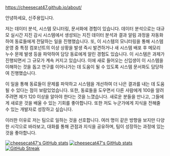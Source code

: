 <https://cheesecat47.github.io/about/>

안녕하세요, 신주용입니다.

저는 데이터 분석, 시스템 모니터링, 문서화에 경험이 있습니다. 데이터 분석으로는 대규모 실시간 지진 감시 시스템에서 생성되는 지진 데이터 분석과 결과 알림 과정을 자동화하여 동료들에게 전달하는 일을 진행했습니다. 또, 이 시스템의 모니터링을 통해 시스템 운영 중 특정 컴포넌트의 이상 상황을 발생 즉시 발견하거나 새 시스템 배포 후 메모리 누수 문제 발생 등을 파악하여 담당 동료에게 알린 경험도 있습니다. 이 시스템은 과제가 진행되면서 그 규모가 계속 커지고 있습니다. 이에 새로 들어오는 신입생이 이 시스템을 이해하는 것을 돕고 연구를 이어나가는 데 도움이 될 수 있도록 시스템 문서화도 담당하여 진행했습니다.

이 일을 통해 동료들이 문제를 파악하고 시스템을 개선하여 더 나은 결과를 내는 데 도움 될 수 있다는 점이 보람있었습니다. 또한, 동료들을 도우면서 다른 사람에게 100을 알려주려면 제가 120 이상을 알아야 한다는 것을 느꼈습니다. 새로운 분들을 만나고, 그들에게 새로운 것을 배울 수 있는 기회를 좋아합니다. 또한 저도 누군가에게 지식을 전해줄 수 있는 개발자로 성장하고 싶습니다.

이러한 이유로 저는 팀으로 일하는 것을 선호합니다. 여러 명이 같은 방향을 보지만 다양한 시각으로 바라보고, 대화를 통해 관점과 지식을 공유하며, 팀이 성장하는 과정에 있는 것을 좋아합니다.

<!-- <p align="center">
    <img src="./main_img1.gif" alt="slideshow" />
</p>

### Interests

<p align="center">
    <img src="https://img.shields.io/badge/ApacheHadoop-66CCFF?style=for-the-badge&logo=ApacheHadoop&logoColor=white"/>
    <img src="https://img.shields.io/badge/ApacheKafka-231F20?style=for-the-badge&logo=ApacheKafka&logoColor=white"/>
</p>

<p align="center">
    <img src="https://img.shields.io/badge/Elastic-005571?style=for-the-badge&logo=Elastic&logoColor=white"/>
    <img src="https://img.shields.io/badge/ElasticStack-005571?style=for-the-badge&logo=ElasticStack&logoColor=white"/>
    <img src="https://img.shields.io/badge/Elasticsearch-005571?style=for-the-badge&logo=Elasticsearch&logoColor=white"/>
</p>

<p align="center">
    <img src="https://img.shields.io/badge/Python-3766AB?style=for-the-badge&logo=Python&logoColor=white"/>
    <img src="https://img.shields.io/badge/Jupyter-F37626?style=for-the-badge&logo=Jupyter&logoColor=white"/>
    <img src="https://img.shields.io/badge/Prometheus-E6522C?style=for-the-badge&logo=Prometheus&logoColor=white"/>
    <img src="https://img.shields.io/badge/Grafana-F46800?style=for-the-badge&logo=Grafana&logoColor=white"/>
</p> -->

[![cheesecat47's GitHub stats](https://github-readme-stats.vercel.app/api?username=cheesecat47&count_private=true&show_icons=true&theme=transparent)](https://github.com/anuraghazra/github-readme-stats)
[![cheesecat47's GitHub stats](https://github-readme-stats.vercel.app/api/top-langs/?username=cheesecat47&count_private=true&show_icons=true&theme=transparent&layout=compact)](https://github.com/anuraghazra/github-readme-stats)
[![GitHub Streak](https://streak-stats.demolab.com?user=cheesecat47&hide_border=true&mode=weekly)](https://git.io/streak-stats)

<!-- https://simpleicons.org/ -->
